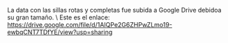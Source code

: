 La data con las sillas rotas y completas fue subida a Google Drive debidoa su gran tamaño. \ Este es el enlace: https://drive.google.com/file/d/1AIQPe2G6ZHPwZLmo19-ewbqCNT7TDfYE/view?usp=sharing
